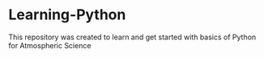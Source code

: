 # Learning-Python
This repository was created to learn and get started with basics of Python for Atmospheric Science
